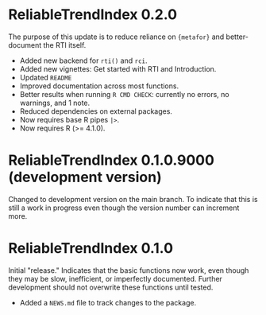 # ReliableTrendIndex 0.2.0

The purpose of this update is to reduce reliance on `{metafor}` and better-document the RTI itself.  

* Added new backend for `rti()` and `rci`.  
* Added new vignettes: Get started with RTI and Introduction.  
* Updated `README`  
* Improved documentation across most functions.  
* Better results when running `R CMD CHECK`: currently no errors, no warnings, and 1 note.  
* Reduced dependencies on external packages.  
* Now requires base R pipes `|>`.  
* Now requires R (>= 4.1.0).  

# ReliableTrendIndex 0.1.0.9000 (development version)

Changed to development version on the main branch. To indicate that this is still a work in progress even though the version number can increment more. 

# ReliableTrendIndex 0.1.0

Initial "release." Indicates that the basic functions now work, even though they may be slow, inefficient, or imperfectly documented. Further development should not overwrite these functions until tested.  

* Added a `NEWS.md` file to track changes to the package.
